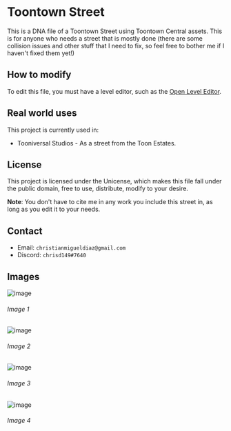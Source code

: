 # Toontown Street

This is a DNA file of a Toontown Street using Toontown Central assets.  This is for anyone who needs a street that is mostly done (there are some collision issues and other stuff that I need to fix, so feel free to bother me if I haven't fixed them yet!)

## How to modify

To edit this file, you must have a level editor, such as the [Open Level Editor](https://github.com/OpenToontownTools/OpenLevelEditor). 

## Real world uses

This project is currently used in:

* Tooniversal Studios - As a street from the Toon Estates.

## License

This project is licensed under the Unicense, which makes this file fall under the public domain, free to use, distribute, modify to your desire.

**Note**: You don't have to cite me in any work you include this street in, as long as you edit it to your needs.

## Contact

* Email: `christianmigueldiaz@gmail.com`
* Discord: `chrisd149#7640`

## Images

![image](https://user-images.githubusercontent.com/48182689/56863572-ff853e80-6985-11e9-9f44-fa92d4e14d74.png)
<h6>Image 1</h6>

![image](https://user-images.githubusercontent.com/48182689/56863576-0b710080-6986-11e9-8ff9-976e89b88a25.png)
<h6>Image 2</h6>

![image](https://user-images.githubusercontent.com/48182689/56863579-16c42c00-6986-11e9-8136-688b6affe2d9.png)
<h6>Image 3</h6>

![image](https://user-images.githubusercontent.com/48182689/56863582-1f1c6700-6986-11e9-87d1-d487d6ce1ce6.png)
<h6>Image 4</h6>
